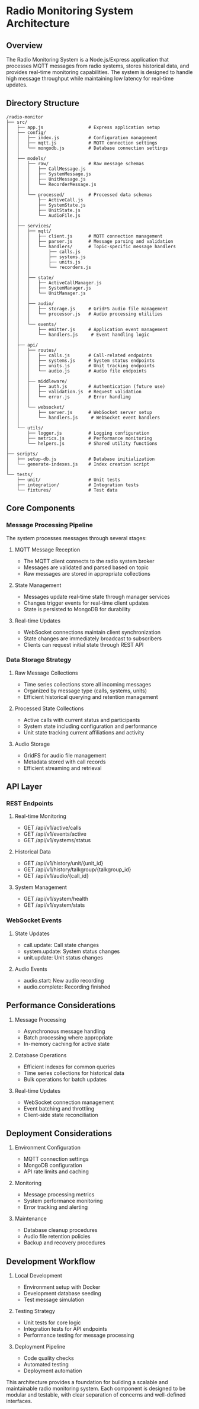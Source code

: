 # Radio Monitoring System Architecture

## Overview
The Radio Monitoring System is a Node.js/Express application that processes MQTT messages from radio systems, stores historical data, and provides real-time monitoring capabilities. The system is designed to handle high message throughput while maintaining low latency for real-time updates.

## Directory Structure
```
/radio-monitor
├── src/
│   ├── app.js                 # Express application setup
│   ├── config/
│   │   ├── index.js           # Configuration management
│   │   ├── mqtt.js            # MQTT connection settings
│   │   └── mongodb.js         # Database connection settings
│   │
│   ├── models/
│   │   ├── raw/               # Raw message schemas
│   │   │   ├── CallMessage.js
│   │   │   ├── SystemMessage.js
│   │   │   ├── UnitMessage.js
│   │   │   └── RecorderMessage.js
│   │   │
│   │   └── processed/         # Processed data schemas
│   │       ├── ActiveCall.js
│   │       ├── SystemState.js
│   │       ├── UnitState.js
│   │       └── AudioFile.js
│   │
│   ├── services/
│   │   ├── mqtt/
│   │   │   ├── client.js      # MQTT connection management
│   │   │   ├── parser.js      # Message parsing and validation 
│   │   │   └── handlers/      # Topic-specific message handlers
│   │   │       ├── calls.js
│   │   │       ├── systems.js
│   │   │       ├── units.js
│   │   │       └── recorders.js
│   │   │
│   │   ├── state/
│   │   │   ├── ActiveCallManager.js
│   │   │   ├── SystemManager.js
│   │   │   └── UnitManager.js
│   │   │
│   │   ├── audio/
│   │   │   ├── storage.js     # GridFS audio file management
│   │   │   └── processor.js   # Audio processing utilities
│   │   │
│   │   └── events/
│   │       ├── emitter.js     # Application event management
│   │       └── handlers.js     # Event handling logic
│   │
│   ├── api/
│   │   ├── routes/
│   │   │   ├── calls.js       # Call-related endpoints
│   │   │   ├── systems.js     # System status endpoints
│   │   │   ├── units.js       # Unit tracking endpoints
│   │   │   └── audio.js       # Audio file endpoints
│   │   │
│   │   ├── middleware/
│   │   │   ├── auth.js        # Authentication (future use)
│   │   │   ├── validation.js  # Request validation
│   │   │   └── error.js       # Error handling
│   │   │
│   │   └── websocket/
│   │       ├── server.js      # WebSocket server setup
│   │       └── handlers.js     # WebSocket event handlers
│   │
│   └── utils/
│       ├── logger.js          # Logging configuration
│       ├── metrics.js         # Performance monitoring
│       └── helpers.js         # Shared utility functions
│
├── scripts/
│   ├── setup-db.js            # Database initialization
│   └── generate-indexes.js    # Index creation script
│
└── tests/
    ├── unit/                  # Unit tests
    ├── integration/           # Integration tests
    └── fixtures/              # Test data
```

## Core Components

### Message Processing Pipeline
The system processes messages through several stages:

1. MQTT Message Reception
   - The MQTT client connects to the radio system broker
   - Messages are validated and parsed based on topic
   - Raw messages are stored in appropriate collections

2. State Management
   - Messages update real-time state through manager services
   - Changes trigger events for real-time client updates
   - State is persisted to MongoDB for durability

3. Real-time Updates
   - WebSocket connections maintain client synchronization
   - State changes are immediately broadcast to subscribers
   - Clients can request initial state through REST API

### Data Storage Strategy

1. Raw Message Collections
   - Time series collections store all incoming messages
   - Organized by message type (calls, systems, units)
   - Efficient historical querying and retention management

2. Processed State Collections
   - Active calls with current status and participants
   - System state including configuration and performance
   - Unit state tracking current affiliations and activity

3. Audio Storage
   - GridFS for audio file management
   - Metadata stored with call records
   - Efficient streaming and retrieval

## API Layer

### REST Endpoints

1. Real-time Monitoring
   - GET /api/v1/active/calls
   - GET /api/v1/events/active
   - GET /api/v1/systems/status

2. Historical Data
   - GET /api/v1/history/unit/{unit_id}
   - GET /api/v1/history/talkgroup/{talkgroup_id}
   - GET /api/v1/audio/{call_id}

3. System Management
   - GET /api/v1/system/health
   - GET /api/v1/system/stats

### WebSocket Events

1. State Updates
   - call.update: Call state changes
   - system.update: System status changes
   - unit.update: Unit status changes

2. Audio Events
   - audio.start: New audio recording
   - audio.complete: Recording finished

## Performance Considerations

1. Message Processing
   - Asynchronous message handling
   - Batch processing where appropriate
   - In-memory caching for active state

2. Database Operations
   - Efficient indexes for common queries
   - Time series collections for historical data
   - Bulk operations for batch updates

3. Real-time Updates
   - WebSocket connection management
   - Event batching and throttling
   - Client-side state reconciliation

## Deployment Considerations

1. Environment Configuration
   - MQTT connection settings
   - MongoDB configuration
   - API rate limits and caching

2. Monitoring
   - Message processing metrics
   - System performance monitoring
   - Error tracking and alerting

3. Maintenance
   - Database cleanup procedures
   - Audio file retention policies
   - Backup and recovery procedures

## Development Workflow

1. Local Development
   - Environment setup with Docker
   - Development database seeding
   - Test message simulation

2. Testing Strategy
   - Unit tests for core logic
   - Integration tests for API endpoints
   - Performance testing for message processing

3. Deployment Pipeline
   - Code quality checks
   - Automated testing
   - Deployment automation

This architecture provides a foundation for building a scalable and maintainable radio monitoring system. Each component is designed to be modular and testable, with clear separation of concerns and well-defined interfaces.